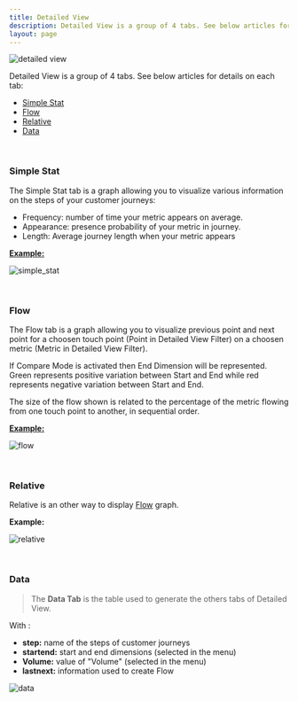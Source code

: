 ```yaml
---
title: Detailed View
description: Detailed View is a group of 4 tabs. See below articles for details on each tab.
layout: page
---
```


![detailed view]({{site.url}}/{{site.baseurl}}/core_app/old/journey/web_application/dashboard/images/detailed_view.png)

Detailed View is a group of 4 tabs. See below articles for details on each tab:

* [Simple Stat](#simple-stat)
* [Flow](#relative)
* [Relative](#relative)
* [Data](#data)

<br>

### <b> Simple Stat </b>

The Simple Stat tab is a graph allowing you to visualize various information on the steps of your customer journeys:

* Frequency: number of time your metric appears on average.
* Appearance: presence probability of your metric in journey. 
* Length: Average journey length when your metric appears

**<u>Example:</u>**

![simple_stat]({{site.url}}/{{site.baseurl}}/core_app/old/journey/web_application/dashboard/detailed_view/images/Simple_stat.png)


<br>

### <b> Flow </b>

The Flow tab is a graph allowing you to visualize previous point and next point for a choosen touch point (Point in Detailed View Filter) on a choosen metric (Metric in Detailed View Filter).


If Compare Mode is activated then End Dimension will be represented.
Green represents positive variation between Start and End while red represents negative variation between Start and End.

The size of the flow shown is related to the percentage of the metric flowing from one touch point to another, in sequential order. 

**<u>Example:</u>**

![flow]({{site.url}}/{{site.baseurl}}/core_app/old/journey/web_application/dashboard/detailed_view/images/flow.png)

<br>

### <b> Relative </b>

Relative is an other way to display [Flow]({{site.url}}/{{site.baseurl}}/core_app/old/journey/web_application/dashboard/detailed_view/flow) graph.


**Example:**

![relative]({{site.url}}/{{site.baseurl}}/core_app/old/journey/web_application/dashboard/detailed_view/flow/images/Relative.png)

<br>

### <b> Data </b>


> The **Data Tab** is the table used to generate the others tabs of Detailed View.

With :

* **step:** name of the steps of customer journeys
* **startend:** start and end dimensions (selected in the menu)
* **Volume:** value of "Volume" (selected in the menu)
* **lastnext:** information used to create Flow


![data]({{site.url}}/{{site.baseurl}}/core_app/old/journey/web_application/dashboard/detailed_view/images/data2.png)
